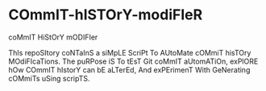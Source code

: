 # COmmIT-hISTOrY-modiFIeR
coMmIT HiStOrY mODIFIer

ThIs repoSItory coNTaInS a siMpLE ScriPt To AUtoMate cOMmiT hisTOry MOdiFIcaTions. The puRPose iS To tEsT Git coMmIT aUtomATiOn, exPlORE hOw COmmIT hIstorY can bE aLTerEd, And exPErimenT With GeNerating cOMmiTs uSing scripTS.
